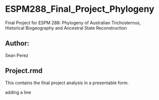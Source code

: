 <insert travis badge here>

# ESPM288_Final_Project_Phylogeny
Final Project for ESPM 288: Phylogeny of Australian Trichosternus, Historical Biogeography and Ancestral State Reconstruction

## Author:
Sean Perez

## Project.rmd
This contains the final project analysis in a presentable form.

adding a line
